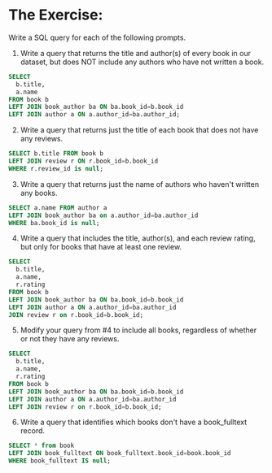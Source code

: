 # The Exercise:

Write a SQL query for each of the following prompts.

1. Write a query that returns the title and author(s) of every book in our dataset, but does NOT include any authors who have not written a book.

```sql
SELECT 
  b.title, 
  a.name
FROM book b
LEFT JOIN book_author ba ON ba.book_id=b.book_id
LEFT JOIN author a ON a.author_id=ba.author_id;
```

2. Write a query that returns just the title of each book that does not have any reviews.

```sql
SELECT b.title FROM book b
LEFT JOIN review r ON r.book_id=b.book_id
WHERE r.review_id is null;
```

3. Write a query that returns just the name of authors who haven't written any books.

```sql
SELECT a.name FROM author a
LEFT JOIN book_author ba on a.author_id=ba.author_id
WHERE ba.book_id is null;
```

4. Write a query that includes the title, author(s), and each review rating, but only for books that have at least one review.

```sql
SELECT 
  b.title, 
  a.name,
  r.rating
FROM book b
LEFT JOIN book_author ba ON ba.book_id=b.book_id
LEFT JOIN author a ON a.author_id=ba.author_id
JOIN review r on r.book_id=b.book_id;
```

5. Modify your query from #4 to include all books, regardless of whether or not they have any reviews.


```sql
SELECT 
  b.title, 
  a.name,
  r.rating
FROM book b
LEFT JOIN book_author ba ON ba.book_id=b.book_id
LEFT JOIN author a ON a.author_id=ba.author_id
LEFT JOIN review r on r.book_id=b.book_id;
```
6. Write a query that identifies which books don't have a book_fulltext record.

```sql
SELECT * from book
LEFT JOIN book_fulltext ON book_fulltext.book_id=book.book_id
WHERE book_fulltext IS null;
```